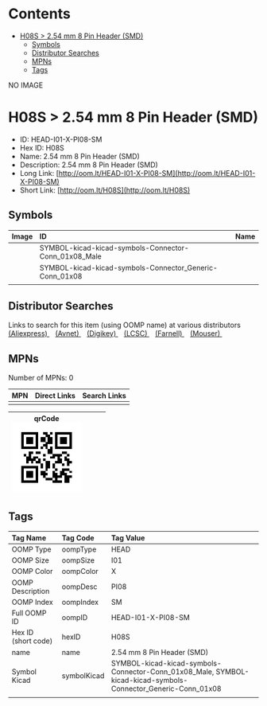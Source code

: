 



Contents
========

* [H08S > 2.54 mm 8 Pin Header (SMD)](#h08s--254-mm-8-pin-header-smd)
	* [Symbols](#symbols)
	* [Distributor Searches](#distributor-searches)
	* [MPNs](#mpns)
	* [Tags](#tags)
  
NO IMAGE  
# H08S > 2.54 mm 8 Pin Header (SMD)

- ID: HEAD-I01-X-PI08-SM
- Hex ID: H08S
- Name: 2.54 mm 8 Pin Header (SMD)
- Description: 2.54 mm 8 Pin Header (SMD)
- Long Link: [http://oom.lt/HEAD-I01-X-PI08-SM](http://oom.lt/HEAD-I01-X-PI08-SM)
- Short Link: [http://oom.lt/H08S](http://oom.lt/H08S)

## Symbols
  

|Image|ID|Name|
| :--- | :--- | :--- |
|![]()|SYMBOL-kicad-kicad-symbols-Connector-Conn_01x08_Male||
|![]()|SYMBOL-kicad-kicad-symbols-Connector_Generic-Conn_01x08||
||||

## Distributor Searches
  
Links to search for this item (using OOMP name) at various distributors  
[(Aliexpress) ](https://www.aliexpress.com/wholesale?SearchText=11172.54+mm+8+Pin+Header+SMD)&nbsp;&nbsp;&nbsp;[(Avnet) ](https://www.avnet.com/shop/us/search/2.54+mm+8+Pin+Header+SMD)&nbsp;&nbsp;&nbsp;[(Digikey) ](https://www.digikey.co.uk/en/products/result?s=2.54+mm+8+Pin+Header+SMD)&nbsp;&nbsp;&nbsp;[(LCSC) ](https://www.lcsc.com/search?q=2.54+mm+8+Pin+Header+SMD)&nbsp;&nbsp;&nbsp;[(Farnell) ](https://uk.farnell.com/search?st=2.54+mm+8+Pin+Header+SMD)&nbsp;&nbsp;&nbsp;[(Mouser) ](https://www.mouser.com/c/?q=2.54+mm+8+Pin+Header+SMD)&nbsp;&nbsp;&nbsp;
## MPNs
  
Number of MPNs: 0  

|MPN|Direct Links|Search Links|
| :--- | :--- | :--- |
||||
  

|qrCode<br>[![](https://raw.githubusercontent.com/oomlout/oomlout_OOMP_parts_V2/main/HEAD/I01/X/PI08/SM/qrCode_140.png)](https://github.com/oomlout/oomlout_OOMP_parts_V2/tree/main/HEAD/I01/X/PI08/SM/qrCode.png)||||
| :---: | :---: | :---: | :---: |

## Tags
  

|Tag Name|Tag Code|Tag Value|
| :--- | :--- | :--- |
|OOMP Type|oompType|HEAD|
|OOMP Size|oompSize|I01|
|OOMP Color|oompColor|X|
|OOMP Description|oompDesc|PI08|
|OOMP Index|oompIndex|SM|
|Full OOMP ID|oompID|HEAD-I01-X-PI08-SM|
|Hex ID (short code)|hexID|H08S|
|name|name|2.54 mm 8 Pin Header (SMD)|
|Symbol Kicad|symbolKicad|SYMBOL-kicad-kicad-symbols-Connector-Conn_01x08_Male, SYMBOL-kicad-kicad-symbols-Connector_Generic-Conn_01x08|
||||
